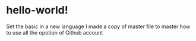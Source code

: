 # hello-world!
Set the basic in a new language
I made a copy of master file to master how to use all the opotion of Github account
